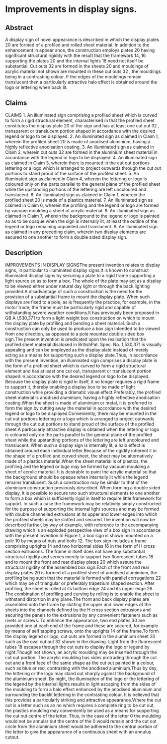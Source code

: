 # Improvements in display signs.

## Abstract
A display sign of novel appearance is described in which the display plates 20 are formed of a profiled and rolled sheet material. In addition to the enhancement in appear ance, the construction employs plates 20 having significant structural rigidity with the result that the framework 14, 16 supporting the plates 20 and the internal lights 18 need not itself be substantial. Cut outs 32 are formed in the sheets 20 and mouldings of acrylic material not shown are mounted in these cut outs 32 , the mouldings being in a contrasting colour. If the edges of the mouldings remain translucent then a particularly attractive halo effect is obtained around the logo or lettering when back lit.

## Claims
CLAIMS 1. An illuminated sign comprising a profiled sheet which is curved to form a rigid structural element, characterised in that the profiled sheet constitutes the display plate 20 of the sign and has at least one cut out 32 , transparent or translucent portion shaped in accordance with the desired legend or logo to be displayed. 2. An illuminated sign as claimed in Claim 1, wherein the profiled sheet 20 is made of anodised aluminium, having a highly reflective anodisation coating. 3. An illuminated sign as claimed in Claim 2, wherein cut outs 32 are formed in the aluminium sheet material in accordance with the legend or logo to be displayed. 4. An illuminated sign as claimed in Claim 3, wherein there is mounted in the cut out portions lettering or a logo which is arranged to project outwards through the cut out portions to stand proud of the surface of the profiled sheet. 5. An illuminated sign as claimed in Claim 4, wherein the lettering or logo is coloured only on the parts parallel to the general plane of the profiled sheet while the upstanding portions of the lettering are left uncoloured and translucent. 6. An illuminated sign as claimed in Claim 1, wherein the profiled sheet 20 is made of a plastics material. 7. An illuminated sign as claimed in Claim 6, wherein the profiling and the legend or logo are formed by vacuum moulding a sheet of acrylic material. 8. An illuminated sign as claimed in Claim 7, wherein the background to the legend or logo is painted so as to be opaque when the sign is internally lit, at least the outline of the legend or logo remaining unpainted and translucent. 9. An illuminated sign as claimed in any preceding claim, wherein two display elements are secured to one another to form a double sided display sign.

## Description
IMPROVEMENTS IN DISPLAY SIGNSThe present invention relates to display signs, in particular to illuminated display signs.It is known to construct illuminated display signs by securing a plate to a rigid frame supporting a light source so as to form a box. The whole of the plate may act as a display to be viewed either under natural day light or through the back lighting provided.A disadvantage of such a construction is the need for the provision of a substantial frame to mount the display plate. When such displays are fixed to a pole, as is frequently the practice, for example, in the motor trade, the frame must be particularly rigid and capable of withstanding severe weather conditions.It has previously been proposed in GB A l,530,371 to form a light weight box construction on which to mount the display plate by profiling and bending a sheet material. Such a construction can only be used to produce a box sign intended to be viewed from one direction, as opposed to a pole mounted double sided box sign.The present invention is predicated upon the realisation that the profiled sheet material disclosed in BritishPat. Spec. No. 1,530,371 is visually appealing and can be employed as the display plate instead of merely acting as a means for supporting such a display plate.Thus, in accordance with the present invention, an illuminated sign comprises a display plate in the form of a profiled sheet which is curved to form a rigid structural element and has at least one cut out, transparent or translucent portion shaped in accordance with the desired legend or logo to be displayed. Because the display plate is rigid in itself, it no longer requires a rigid frame to support it, thereby enabling a display box to be made of light construction while providing a dramatic visual effect.Preferably, the profiled sheet material is anodised aluminium, having a highly reflective anodisation coating.When the sheet is made of aluminium or metal, it is preferred to form the sign by cutting away the material in accordance with the desired legend or logo to be displayed.Conveniently, there may be mounted in the cut out portions lettering or a logo which is arranged to project outwards through the cut out portions to stand proud of the surface of the profiled sheet.A particularly attractive display is obtained when the lettering or logo is coloured only on the parts parallel to the general plane of the profiled sheet while the upstanding portions of the lettering are left uncoloured and translucent. When such a display sign is internally lit, a halo effect is obtained around each individual letter.Because of the rigidity inherent it in the shape of a profiled and curved sheet, the sheet may be alternatively made of a plastics material.When the sheet material is of plastics, the profiling and the legend or logo may be formed by vacuum moulding a sheet of acrylic material. It is desirable to paint the acrylic material so that the background should be opaque when internally lit while the legend remains translucent. Such a construction may be similar to that of the aluminium construction previously described. When forming a double sided display, it is possible to secure two such structural elements to one another to form a box which is sufficiently rigid in itself to require little framework for support. In such a case the framework may be relatively simply constructed for the purpose of supporting the internal light sources and may be formed with double channelled extrusions at its upper and lower edges into which the profiled sheets may be slotted and secured.The invention will now be described further, by way of example, with reference to the accompanying drawing which is an exploded perspective view of a box sign in accordance with the present invention.In Figure 1, a box sign is shown mounted on a pole 10 by means of nuts and bolts 12. The box sign includes a frame comprising uprights 14 and two horizontal sides 16 in the form of H cross section extrusions. The frame in itself does not have any substantial structural rigidity and serves merely to support two fluorescent tubes 18 and to mount the front and rear display plates 20 which assure the structural rigidity of the assembled box sign.Each of the front and rear display plates 20 is formed of a profiled sheet of anodised alumimium, the profiling being such that the material is formed with parallel corrugations 22 which may be of triangular or preferably trapezium shaped section. After profiling, the sheet is rolled at its bottom edge 24 and its upper edge 26. The combination of profiling and curving by rolling is to enable the sheet to withstand distortion in any plane.The front and back display plates are assembled onto the frame by slotting the upper and lower edges of the sheets into the channels defined by the H cross section extrusions and securing the panels to the extrusions by any convenient fasteners such as rivets or screws. To enhance the appearance, two end plates 30 are provided one at each end of the frame and these are secured, for example by means of self tapping screws, onto the uprights 14 of the frame.To form the display legend or logo, cut outs are formed in the aluminium sheet 20 such as the oval cut out 32 shown in the drawing. Light from the fluorescent tubes 18 escapes through the cut outs to display the logo or legend by night.Though not shown, an acrylic moulding may be inserted through the cut out portion. The acrylic moulding has sides protruding through the cut out and a front face of the same shape as the cut out painted in a colour, such as blue or red, contrasting with the anodised aluminium.Thus by day, the lettering or the logo may stand out sharply against the background of the aluminium sheet. By night, the illumination of the logo or the lettering of the legend by the internal lights results in light escaping from the sides of the moulding to form a halo effect enhanced by the anodised aluminium and surrounding the backlit lettering in the contrasting colour. It is believed that this provides a particularly striking and attractive appearance.Where the cut out is a letter such as an no which requires a complete ring to be cut out, the plastics moulding may conveniently be used as a means for supporting the cut out centre of the letter. Thus, in the case of the letter 0 the moulding would not be annular but the centre of the 0 would remain and the cut out circle from the aluminium sheet would be adhered to the central portion of the letter to give the appearance of a continuous sheet with an annulus cutout.